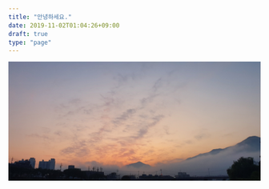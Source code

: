 ```yaml
---
title: "안녕하세요."
date: 2019-11-02T01:04:26+09:00
draft: true
type: "page"
---
```


![](./images/awesome-disco.jpeg)